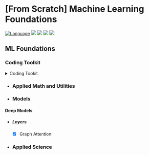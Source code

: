 # [From Scratch] Machine Learning Foundations

[![Language](https://img.shields.io/badge/python-3.8-blue.svg)](https://www.python.org)
![](https://img.shields.io/github/issues/akashsonowal/ml-with-akash?style=plastic)
![](https://img.shields.io/github/forks/akashsonowal/ml-with-akash)
![](https://img.shields.io/github/stars/akashsonowal/ml-with-akash)
![](https://img.shields.io/github/license/akashsonowal/ml-with-akash)


## ML Foundations

### Coding Toolkit
<details>
  ### <summary> Coding Tookit </summary>
  
  This is the content that will be hidden by default and shown when the drop-down is expanded.
  
  You can add any content here, including text, images, code snippets, etc.
  
</details>

- ### Applied Math and Utilities

- ### Models

#### Deep Models

- ##### Layers
  - [x] Graph Attention

- ### Applied Science
